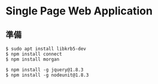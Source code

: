 # Single Page Web Application

## 準備
```
$ sudo apt install libkrb5-dev
$ npm install connect
$ npm install morgan

$ npm install -g jquery@1.8.3
$ npm install -g nodeunit@1.8.3

